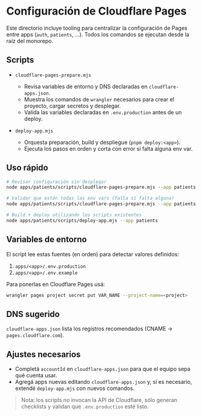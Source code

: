 # Configuración de Cloudflare Pages

Este directorio incluye tooling para centralizar la configuración de Pages entre apps (`auth`, `patients`, ...). Todos los comandos se ejecutan desde la raíz del monorepo.

## Scripts

- `cloudflare-pages-prepare.mjs`
  - Revisa variables de entorno y DNS declaradas en `cloudflare-apps.json`.
  - Muestra los comandos de `wrangler` necesarios para crear el proyecto, cargar secretos y desplegar.
  - Valida las variables declaradas en `.env.production` antes de un deploy.

- `deploy-app.mjs`
  - Orquesta preparación, build y despliegue (`pnpm deploy:<app>`).
  - Ejecuta los pasos en orden y corta con error si falta alguna env var.

## Uso rápido

```bash
# Revisar configuración sin desplegar
node apps/patients/scripts/cloudflare-pages-prepare.mjs --app patients

# Validar que estén todas las env vars (falla si falta alguna)
node apps/patients/scripts/cloudflare-pages-prepare.mjs --app patients --validate

# Build + deploy utilizando los scripts existentes
node apps/patients/scripts/deploy-app.mjs --app patients
```

## Variables de entorno

El script lee estas fuentes (en orden) para detectar valores definidos:

1. `apps/<app>/.env.production`
2. `apps/<app>/.env.example`

Para ponerlas en Cloudflare Pages usá:

```bash
wrangler pages project secret put VAR_NAME --project-name=<project>
```

## DNS sugerido

`cloudflare-apps.json` lista los registros recomendados (CNAME → `pages.cloudflare.com`).

## Ajustes necesarios

- Completá `accountId` en `cloudflare-apps.json` para que el equipo sepa qué cuenta usar.
- Agregá apps nuevas editando `cloudflare-apps.json` y, si es necesario, extendé `deploy-app.mjs` con nuevos comandos.

> Nota: los scripts no invocan la API de Cloudflare, sólo generan checklists y validan que `.env.production` esté listo.

